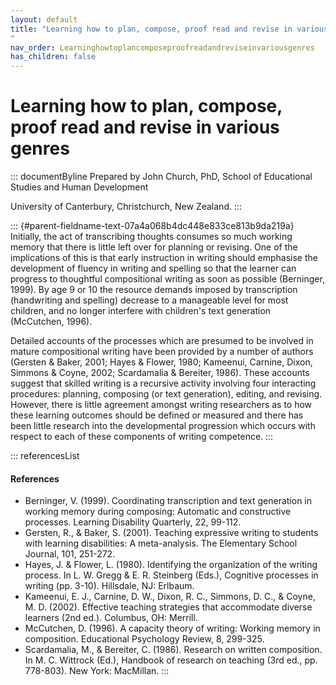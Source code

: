 ```yaml
---
layout: default
title: "Learning how to plan, compose, proof read and revise in various genres 
"
nav_order: Learninghowtoplancomposeproofreadandreviseinvariousgenres
has_children: false
---
```

# Learning how to plan, compose, proof read and revise in various genres 


::: documentByline
Prepared by John Church, PhD, School of Educational Studies and Human
Development

University of Canterbury, Christchurch, New Zealand.
:::

::: {#parent-fieldname-text-07a4a068b4dc448e833ce813b9da219a}
Initially, the act of transcribing thoughts consumes so much working
memory that there is little left over for planning or revising. One of
the implications of this is that early instruction in writing should
emphasise the development of fluency in writing and spelling so that the
learner can progress to thoughtful compositional writing as soon as
possible (Berninger, 1999). By age 9 or 10 the resource demands imposed
by transcription (handwriting and spelling) decrease to a manageable
level for most children, and no longer interfere with children\'s text
generation (McCutchen, 1996).

Detailed accounts of the processes which are presumed to be involved in
mature compositional writing have been provided by a number of authors
(Gersten & Baker, 2001; Hayes & Flower, 1980; Kameenui, Carnine, Dixon,
Simmons & Coyne, 2002; Scardamalia & Bereiter, 1986). These accounts
suggest that skilled writing is a recursive activity involving four
interacting procedures: planning, composing (or text generation),
editing, and revising. However, there is little agreement amongst
writing researchers as to how these learning outcomes should be defined
or measured and there has been little research into the developmental
progression which occurs with respect to each of these components of
writing competence.
:::

::: referencesList
#### References

-   Berninger, V. (1999). Coordinating transcription and text generation
    in working memory during composing: Automatic and constructive
    processes. Learning Disability Quarterly, 22, 99-112.
-   Gersten, R., & Baker, S. (2001). Teaching expressive writing to
    students with learning disabilities: A meta-analysis. The Elementary
    School Journal, 101, 251-272.
-   Hayes, J. & Flower, L. (1980). Identifying the organization of the
    writing process. In L. W. Gregg & E. R. Steinberg (Eds.), Cognitive
    processes in writing (pp. 3-10). Hillsdale, NJ: Erlbaum.
-   Kameenui, E. J., Carnine, D. W., Dixon, R. C., Simmons, D. C., &
    Coyne, M. D. (2002). Effective teaching strategies that accommodate
    diverse learners (2nd ed.). Columbus, OH: Merrill.
-   McCutchen, D. (1996). A capacity theory of writing: Working memory
    in composition. Educational Psychology Review, 8, 299-325.
-   Scardamalia, M., & Bereiter, C. (1986). Research on written
    composition. In M. C. Wittrock (Ed.), Handbook of research on
    teaching (3rd ed., pp. 778-803). New York: MacMillan.
:::

